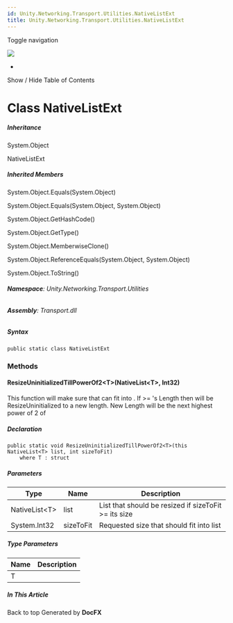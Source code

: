 ```yaml
---
id: Unity.Networking.Transport.Utilities.NativeListExt
title: Unity.Networking.Transport.Utilities.NativeListExt
---
```


<div id="wrapper">

<div>

<div class="container">

<div class="navbar-header">

Toggle navigation

<img src="../logo.svg" id="logo" class="svg" />

</div>

<div id="navbar" class="collapse navbar-collapse">

<div class="form-group">

</div>

</div>

</div>

<div class="subnav navbar navbar-default">

<div id="breadcrumb" class="container hide-when-search">

-   

</div>

</div>

</div>

<div class="container body-content hide-when-search" role="main">

<div class="sidenav hide-when-search">

Show / Hide Table of Contents

<div id="sidetoggle" class="sidetoggle collapse">

<div id="sidetoc">

</div>

</div>

</div>

<div class="article row grid-right">

<div class="col-md-10">

# Class NativeListExt

<div class="markdown level0 summary">

</div>

<div class="markdown level0 conceptual">

</div>

<div class="inheritance">

##### Inheritance

<div class="level0">

System.Object

</div>

<div class="level1">

NativeListExt

</div>

</div>

<div class="inheritedMembers">

##### Inherited Members

<div>

System.Object.Equals(System.Object)

</div>

<div>

System.Object.Equals(System.Object, System.Object)

</div>

<div>

System.Object.GetHashCode()

</div>

<div>

System.Object.GetType()

</div>

<div>

System.Object.MemberwiseClone()

</div>

<div>

System.Object.ReferenceEquals(System.Object, System.Object)

</div>

<div>

System.Object.ToString()

</div>

</div>

###### **Namespace**: Unity.Networking.Transport.Utilities

###### **Assembly**: Transport.dll

##### Syntax

<div class="codewrapper">

``` lang-csharp
public static class NativeListExt
```

</div>

### Methods

#### ResizeUninitializedTillPowerOf2\<T\>(NativeList\<T\>, Int32)

<div class="markdown level1 summary">

This function will make sure that can fit into . If \>= 's Length then
will be ResizeUninitialized to a new length. New Length will be the next
highest power of 2 of

</div>

<div class="markdown level1 conceptual">

</div>

##### Declaration

<div class="codewrapper">

``` lang-csharp
public static void ResizeUninitializedTillPowerOf2<T>(this NativeList<T> list, int sizeToFit)
    where T : struct
```

</div>

##### Parameters

| Type            | Name      | Description                                           |
|-----------------|-----------|-------------------------------------------------------|
| NativeList\<T\> | list      | List that should be resized if sizeToFit \>= its size |
| System.Int32    | sizeToFit | Requested size that should fit into list              |

##### Type Parameters

| Name | Description |
|------|-------------|
| T    |             |

</div>

<div class="hidden-sm col-md-2" role="complementary">

<div class="sideaffix">

<div class="contribution">

</div>

##### In This Article

<div>

</div>

</div>

</div>

</div>

</div>

<div class="grad-bottom">

</div>

<div class="footer">

<div class="container">

Back to top Generated by **DocFX**

</div>

</div>

</div>
